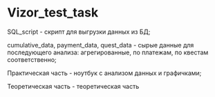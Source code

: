 # Vizor_test_task

SQL_script - скрипт для выгрузки данных из БД; 

cumulative_data, payment_data, quest_data - сырые данные для последующего анализа: агрегированные, по платежам, по квестам соответственно; 

Практическая часть - ноутбук с анализом данных и графичками; 

Теоретическая часть - теоретическая часть

